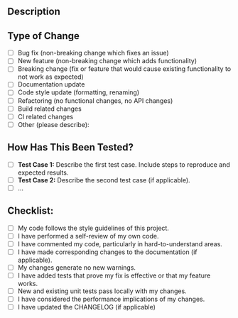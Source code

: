 ## Description

## Type of Change

- [ ] Bug fix (non-breaking change which fixes an issue)
- [ ] New feature (non-breaking change which adds functionality)
- [ ] Breaking change (fix or feature that would cause existing functionality to not work as expected)
- [ ] Documentation update
- [ ] Code style update (formatting, renaming)
- [ ] Refactoring (no functional changes, no API changes)
- [ ] Build related changes
- [ ] CI related changes
- [ ] Other (please describe):

## How Has This Been Tested?

- [ ] **Test Case 1:** Describe the first test case.  Include steps to reproduce and expected results.
- [ ] **Test Case 2:** Describe the second test case (if applicable).
- [ ] ...

## Checklist:

- [ ] My code follows the style guidelines of this project.
- [ ] I have performed a self-review of my own code.
- [ ] I have commented my code, particularly in hard-to-understand areas.
- [ ] I have made corresponding changes to the documentation (if applicable).
- [ ] My changes generate no new warnings.
- [ ] I have added tests that prove my fix is effective or that my feature works.
- [ ] New and existing unit tests pass locally with my changes.
- [ ] I have considered the performance implications of my changes.
- [ ] I have updated the CHANGELOG (if applicable)
